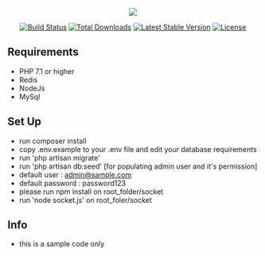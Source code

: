 

<p align="center"><img src="https://laravel.com/assets/img/components/logo-laravel.svg"></p>

<p align="center">
<a href="https://travis-ci.org/laravel/framework"><img src="https://travis-ci.org/laravel/framework.svg" alt="Build Status"></a>
<a href="https://packagist.org/packages/laravel/framework"><img src="https://poser.pugx.org/laravel/framework/d/total.svg" alt="Total Downloads"></a>
<a href="https://packagist.org/packages/laravel/framework"><img src="https://poser.pugx.org/laravel/framework/v/stable.svg" alt="Latest Stable Version"></a>
<a href="https://packagist.org/packages/laravel/framework"><img src="https://poser.pugx.org/laravel/framework/license.svg" alt="License"></a>
</p>

## Requirements
- PHP 7.1 or higher
- Redis
- NodeJs
- MySql

## Set Up
- run composer install
- copy .env.example to your .env file and edit your database requirements
- run 'php artisan migrate'
- run 'php artisan db:seed' [for populating admin user and it's permission]
- default user 		: admin@sample.com
- default password 	: password123
- please run npm install on root_folder/socket
- run 'node socket.js' on root_foler/socket


## Info
- this is a sample code only